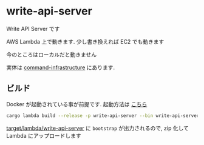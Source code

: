 # write-api-server

Write API Server です

AWS Lambda 上で動きます. 少し書き換えれば EC2 でも動きます

今のところはローカルだと動きません

実体は [command-infrastructure](../../command/infrastructure/) にあります.

## ビルド

Docker が起動されている事が前提です. 起動方法は [こちら](../../README.md)

```bash
cargo lambda build --release -p write-api-server --bin write-api-server
```

[target/lambda/write-api-server](../../target/lambda/write-api-server) に `bootstrap` が出力されるので, zip 化して Lambda にアップロードします
